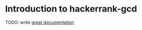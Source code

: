 # Introduction to hackerrank-gcd

TODO: write [great documentation](http://jacobian.org/writing/what-to-write/)
